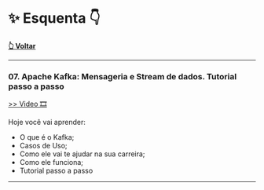   #  ✨ **Esquenta**  👇 

[**👆 Voltar**](https://github.com/vladimirpezzole/Imersao-FullCycle-13)
*************
### **07.  Apache Kafka: Mensageria e Stream de dados. Tutorial passo a passo**

[>> Video 🎞️](https://youtu.be/_EuccnmMpPo)

Hoje você vai aprender:
- O que é o Kafka;
- Casos de Uso;
- Como ele vai te ajudar na sua carreira;
- Como ele funciona;
- Tutorial passo a passo

<hr>
